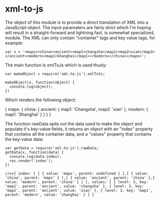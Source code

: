 xml-to-js
=========

The object of this module is to provide a direct translation of XML into a JavaScript object. The input paramaters are fairly strict which I'm hoping will result in a straight-forward and lightning fast, is somewhat specialized, module. The XML can only contain "container" tags and key value tags, for example:

    var x = '<maps><china><ancient><map1>changsha</map1><map2>xian</map2></ancient><modern><map1>Shanghai</map1></modern></china></maps>';

The main function is xmlToJs which is used thusly:

    var makeObject = require('xml-to-js').xmlToJs;

    makeObject(x, function(object) {
      console.log(object);
	})

Which renders the following object:

{ maps: { 
    china: { 
        ancient: { 
            map1: 'Changsha', 
            map2: 'xian'
            }, 
        modern: { 
            map1: 'Shanghai' 
            } 
        } 
      } 
    }

The function rawData spits out the data used to make the object and populate it's key-value fields, it returns an object with an "index" property that contains all the container data, and a "values" property that contains the key-value data:

    var getData = require('xml-to-js').rawData;
    getData(x, function(data) {
      console.log(data.index);
      res.render('index');
    })
    
    //=>{ index: [ [ { value: 'maps', parent: undefined } ],[ { value: 'china', parent: 'maps' } ],[ { value: 'ancient', parent: 'china' },{ value: 'modern', parent: 'china' } ] ], values: [ { level: 3, key: 'map1', parent: 'ancient', value: 'changsha' }, { level: 3, key: 'map2', parent: 'ancient', value: 'xian' }, { level: 3, key: 'map1', parent: 'modern', value: 'shanghai' } ] }

    

